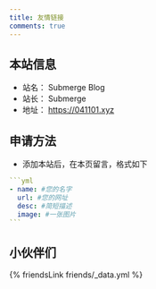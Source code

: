 ```yaml
---
title: 友情链接
comments: true
---
```


## 本站信息
- 站名： Submerge Blog
- 站长： Submerge
- 地址： https://041101.xyz

## 申请方法
- 添加本站后，在本页留言，格式如下

~~~yml
```yml
- name: #您的名字
  url: #您的网址
  desc: #简短描述
  image: #一张图片
```
~~~

## 小伙伴们
{% friendsLink friends/_data.yml %}
